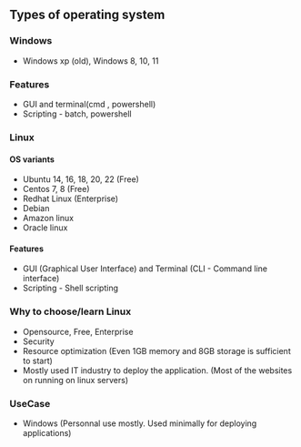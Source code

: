 ## Types of operating system

### Windows
* Windows xp (old), Windows 8, 10, 11

### Features
* GUI and terminal(cmd , powershell)
* Scripting - batch, powershell 

### Linux
#### OS variants
* Ubuntu 14, 16, 18, 20, 22 (Free)
* Centos 7, 8 (Free)
* Redhat Linux (Enterprise)
* Debian
* Amazon linux
* Oracle linux

#### Features
* GUI (Graphical User Interface) and Terminal (CLI - Command line interface)
* Scripting - Shell scripting

### Why to choose/learn Linux
* Opensource, Free, Enterprise
* Security
* Resource optimization (Even 1GB memory and 8GB storage is sufficient to start)
* Mostly used IT industry to deploy the application. (Most of the websites on running on linux servers)

### UseCase
* Windows (Personnal use mostly. Used minimally for deploying applications)
